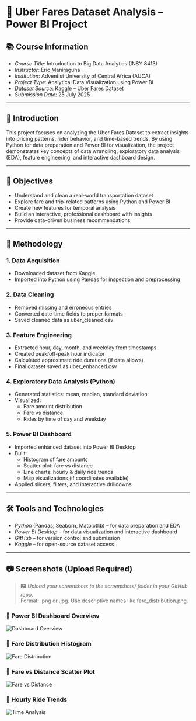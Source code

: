 # 🚖 Uber Fares Dataset Analysis – Power BI Project

## 📚 Course Information

- *Course Title*: Introduction to Big Data Analytics (INSY 8413)  
- *Instructor*: Eric Maniraguha  
- *Institution*: Adventist University of Central Africa (AUCA)  
- *Project Type*: Analytical Data Visualization using Power BI  
- *Dataset Source*: [Kaggle – Uber Fares Dataset](https://www.kaggle.com/datasets/yasserh/uber-fares-dataset)  
- *Submission Date*: 25 July 2025  

---

## 📝 Introduction

This project focuses on analyzing the Uber Fares Dataset to extract insights into pricing patterns, rider behavior, and time-based trends. By using Python for data preparation and Power BI for visualization, the project demonstrates key concepts of data wrangling, exploratory data analysis (EDA), feature engineering, and interactive dashboard design.

---

## 🎯 Objectives

- Understand and clean a real-world transportation dataset  
- Explore fare and trip-related patterns using Python and Power BI  
- Create new features for temporal analysis  
- Build an interactive, professional dashboard with insights  
- Provide data-driven business recommendations

---

## 🧪 Methodology

### 1. Data Acquisition
- Downloaded dataset from Kaggle
- Imported into Python using Pandas for inspection and preprocessing

### 2. Data Cleaning
- Removed missing and erroneous entries  
- Converted date-time fields to proper formats  
- Saved cleaned data as uber_cleaned.csv

### 3. Feature Engineering
- Extracted hour, day, month, and weekday from timestamps  
- Created peak/off-peak hour indicator  
- Calculated approximate ride durations (if data allows)  
- Final dataset saved as uber_enhanced.csv

### 4. Exploratory Data Analysis (Python)
- Generated statistics: mean, median, standard deviation  
- Visualized:
  - Fare amount distribution
  - Fare vs distance
  - Rides by time of day and weekday

### 5. Power BI Dashboard
- Imported enhanced dataset into Power BI Desktop  
- Built:
  - Histogram of fare amounts  
  - Scatter plot: fare vs distance  
  - Line charts: hourly & daily ride trends  
  - Map visualizations (if coordinates available)  
- Applied slicers, filters, and interactive drilldowns

---

## 🛠️ Tools and Technologies

- *Python* (Pandas, Seaborn, Matplotlib) – for data preparation and EDA  
- *Power BI Desktop* – for data visualization and interactive dashboard  
- *GitHub* – for version control and submission  
- *Kaggle* – for open-source dataset access

---
## 📷 Screenshots (Upload Required)

> 🖼️ *Upload your screenshots to the screenshots/ folder in your GitHub repo.*  
> Format: .png or .jpg. Use descriptive names like fare_distribution.png.

### 🔸 Power BI Dashboard Overview

![Dashboard Overview](screenshots/dashboard_overview.png)

### 🔸 Fare Distribution Histogram

![Fare Distribution](screenshots/fare_distribution.png)

### 🔸 Fare vs Distance Scatter Plot

![Fare vs Distance](screenshots/fare_vs_distance.png)

### 🔸 Hourly Ride Trends

![Time Analysis](screenshots/time_analysis.png)
